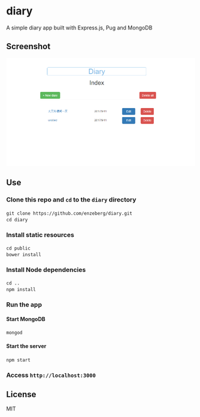 # diary
A simple diary app built with Express.js, Pug and MongoDB

## Screenshot
<img src="./screenshots/diary_index.png">

## Use
### Clone this repo and `cd` to the `diary` directory
`git clone https://github.com/enzeberg/diary.git`
<br>
`cd diary`
### Install static resources
`cd public`
<br>
`bower install`
### Install Node dependencies
`cd ..`
<br>
`npm install`
### Run the app
#### Start MongoDB
`mongod`
#### Start the server
`npm start`
### Access `http://localhost:3000`

## License
MIT
